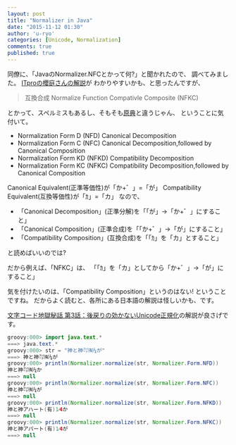 ```yaml
---
layout: post
title: "Normalizer in Java"
date: "2015-11-12 01:30"
author: 'u-ryo'
categories: [Unicode, Normalization]
comments: true
published: true
---
```

同僚に、「JavaのNormalizer.NFCとかって何?」と聞かれたので、
調べてみました。
[ITproの櫻庭さんの解説](http://itpro.nikkeibp.co.jp/article/COLUMN/20071130/288467/)が
わかりやすいかも、と思ったんですが、

> 互換合成 Normalize Function Compativle Composite (NFKC)

とかって、スペルミスもあるし、そもそも[原典](http://www.unicode.org/reports/tr15/)と違うじゃん、
ということに気付いて。

* Normalization Form D (NFD)	Canonical Decomposition
* Normalization Form C (NFC)	Canonical Decomposition,followed by Canonical Composition
* Normalization Form KD (NFKD)	Compatibility Decomposition
* Normalization Form KC (NFKC)	Compatibility Decomposition,followed by Canonical Composition

Canonical Equivalent(正準等価性)が「か+゛」=「が」
Compatibility Equivalent(互換等価性)が「ｶ」=「カ」
なので、

* 「Canonical Decomposition」(正準分解)を「「が」→「か+゛」にすること」
* 「Canonical Composition」(正準合成)を「「か+゛」→「が」にすること」
* 「Compatibility Composition」(互換合成)を「「ｶ」を「カ」とすること」

と読めばいいのでは?

だから例えば、「NFKC」は、
「「ｶ」を「カ」としてから「か+゛」→「が」にすること」

気を付けたいのは、「Compatibility Composition」というのはない! ということですね。
だからよく読むと、各所にある日本語の解説は怪しいかも、です。

[文字コード地獄秘話 第3話：後戻りの効かないUnicode正規化](http://tech.albert2005.co.jp/blog/2014/11/21/mco-normalize/)の解説が良さげです。

```java
groovy:000> import java.text.*
===> java.text.*
groovy:000> str = "神と神㌀㈲¼が"
===> 神と神㌀㈲¼が
groovy:000> println(Normalizer.normalize(str, Normalizer.Form.NFD))
神と神㌀㈲¼か
===> null
groovy:000> println(Normalizer.normalize(str, Normalizer.Form.NFC))
神と神㌀㈲¼が
===> null
groovy:000> println(Normalizer.normalize(str, Normalizer.Form.NFKD))
神と神アハート(有)1⁄4か
===> null
groovy:000> println(Normalizer.normalize(str, Normalizer.Form.NFKC))
神と神アパート(有)1⁄4が
===> null
```